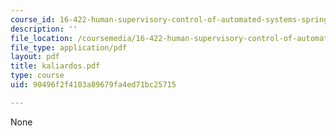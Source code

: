 ```yaml
---
course_id: 16-422-human-supervisory-control-of-automated-systems-spring-2004
description: ''
file_location: /coursemedia/16-422-human-supervisory-control-of-automated-systems-spring-2004/90496f2f4103a89679fa4ed71bc25715_kaliardos.pdf
file_type: application/pdf
layout: pdf
title: kaliardos.pdf
type: course
uid: 90496f2f4103a89679fa4ed71bc25715

---
```

None